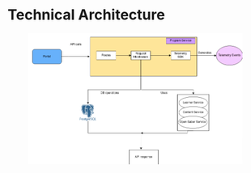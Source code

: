 # Technical Architecture



<figure><img src="../../.gitbook/assets/contributionservice-l0.png" alt=""><figcaption></figcaption></figure>
